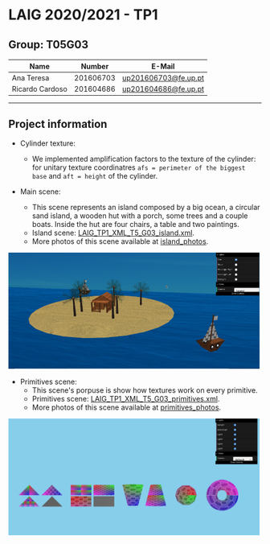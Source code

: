 # LAIG 2020/2021 - TP1

## Group: T05G03

| Name             | Number    | E-Mail                |
| ---------------- | --------- | --------------------- |
| Ana Teresa       | 201606703 | up201606703@fe.up.pt  |
| Ricardo Cardoso  | 201604686 | up201604686@fe.up.pt  |

----
## Project information

- Cylinder texture:
    - We implemented amplification factors to the texture of the cylinder: for unitary texture coordinatres `afs = perimeter of the biggest base` and `aft = height` of the cylinder.  

- Main scene:
    - This scene represents an island composed by a big ocean, a circular sand island, a wooden hut with a porch, some trees and a couple boats. Inside the hut are four chairs, a table and two paintings.
    - Island scene: [LAIG_TP1_XML_T5_G03_island.xml](TP1/scenes/LAIG_TP1_XML_T5_G03_island.xml).
    - More photos of this scene available at [island_photos](TP1/island_photos).

<img src="TP1/island_photos/island_day.png" alt="Island" width="500"/>  

- Primitives scene:
    - This scene's porpuse is show how textures work on every primitive.
    - Primitives scene: [LAIG_TP1_XML_T5_G03_primitives.xml](TP1/scenes/LAIG_TP1_XML_T5_G03_primitives.xml).
    - More photos of this scene available at [primitives_photos](TP1/primitives_photos).

<img src="TP1/primitives_photos/primitives.png" alt="Island" width="500"/>
